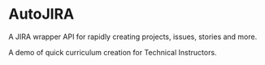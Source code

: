 # AutoJIRA
A JIRA wrapper API for rapidly creating projects, issues, stories and more.

A demo of quick curriculum creation for Technical Instructors.